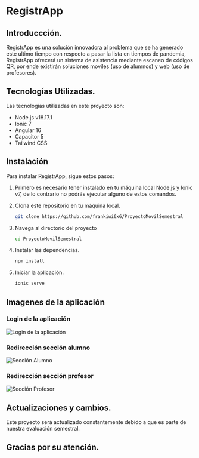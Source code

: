 # RegistrApp

## Introduccción.
RegistrApp es una solución innovadora al problema que se ha generado este ultimo tiempo con respecto a pasar la lista en tiempos de pandemia, 
RegistrApp ofrecerá un sistema de asistencia mediante escaneo de códigos QR, por ende existirán soluciones moviles (uso de alumnos) y web (uso de profesores).

## Tecnologías Utilizadas.
Las tecnologías utilizadas en este proyecto son:
- Node.js v18.17.1
- Ionic 7
- Angular 16
- Capacitor 5
- Tailwind CSS

## Instalación

Para instalar RegistrApp, sigue estos pasos:

1. Primero es necesario tener instalado en tu máquina local Node.js y Ionic v7, de lo contrario no podrás ejecutar alguno de estos comandos. 
2. Clona este repositorio en tu máquina local.
     ```bash
     git clone https://github.com/frankiwi6x6/ProyectoMovilSemestral
     ```
   
3. Navega al directorio del proyecto
     ```bash
     cd ProyectoMovilSemestral
     ```
4. Instalar las dependencias.
     ```bash
     npm install
     ```
5. Iniciar la aplicación.
     ```bash
     ionic serve
     ```

## Imagenes de la aplicación
### Login de la aplicación
![Login de la aplicación](https://cdn.discordapp.com/attachments/687817381485346846/1159219989816025159/image.png?ex=65303abe&is=651dc5be&hm=de9aa5a192f75b5aca7b0b050123307fda1a5f3515e78ce652835780af482ec4&)
### Redirección sección alumno
![Sección Alumno](https://cdn.discordapp.com/attachments/687817381485346846/1159221563162378352/image.png?ex=65303c35&is=651dc735&hm=8f7dda6df248f12f5d6298d9f563dfb43b3bec79c44b21aa27256dcf170e129e&)
### Redirección sección profesor
![Sección Profesor](https://cdn.discordapp.com/attachments/687817381485346846/1159222979541073950/image.png?ex=65303d87&is=651dc887&hm=4e9c81bc37257918a1b76dcffce6088105958b0f298b7f68cdfd8525ac3a3339&)

## Actualizaciones y cambios.
Este proyecto será actualizado constantemente debido a que es parte de nuestra evaluación semestral.

## Gracias por su atención.
